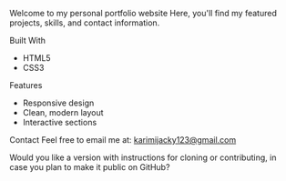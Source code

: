 
Welcome to my personal portfolio website
Here, you'll find my featured projects, skills, and contact information.

 Built With

* HTML5
* CSS3

 Features

* Responsive design
* Clean, modern layout
* Interactive sections

 Contact
Feel free to  email me at: karimijacky123@gmail.com



Would you like a version with instructions for cloning or contributing, in case you plan to make it public on GitHub?
